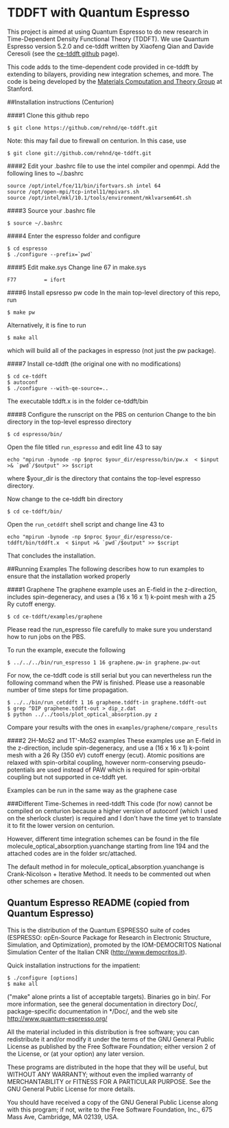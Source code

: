# TDDFT with Quantum Espresso
This project is aimed at using Quantum Espresso to do new research in Time-Dependent Density Functional Theory (TDDFT). We use Quantum Espresso version 5.2.0 and ce-tddft written by Xiaofeng Qian and Davide Ceresoli (see the [ce-tddft github](https://github.com/dceresoli/ce-tddft) page).

This code adds to the time-dependent code provided in ce-tddft by extending to bilayers, providing new integration schemes, and more. The code is being developed by the [Materials Computation and Theory Group](http://web.stanford.edu/group/evanreed/index.html) at Stanford.

##Installation instructions (Centurion)

####1 Clone this github repo
```
$ git clone https://github.com/rehnd/qe-tddft.git
```
Note: this may fail due to firewall on centurion. In this case, use

```
$ git clone git://github.com/rehnd/qe-tddft.git
```

####2 Edit your .bashrc file to use the intel compiler and openmpi. Add the following lines to ~/.bashrc
```
source /opt/intel/fce/11/bin/ifortvars.sh intel 64
source /opt/open-mpi/tcp-intel11/mpivars.sh
source /opt/intel/mkl/10.1/tools/environment/mklvarsem64t.sh
```

####3 Source your .bashrc file
```
$ source ~/.bashrc
```

####4 Enter the espresso folder and configure
```
$ cd espresso
$ ./configure --prefix=`pwd`
```
####5 Edit make.sys
Change line 67 in make.sys

```
F77			= ifort
```

####6 Install epsresso pw code
In the main top-level directory of this repo, run

```
$ make pw
```
Alternatively, it is fine to run

```
$ make all
```
which will build all of the packages in espresso (not just the pw package).


####7 Install ce-tddft (the original one with no modifications)

```
$ cd ce-tddft
$ autoconf
$ ./configure --with-qe-source=..
```

The executable tddft.x is in the folder ce-tddft/bin

####8 Configure the runscript on the PBS on centurion
Change to the bin directory in the top-level espresso directory
```
$ cd espresso/bin/
```

Open the file titled ```run_espresso``` and edit line 43 to say

```
echo "mpirun -bynode -np $nproc $your_dir/espresso/bin/pw.x  < $input >& `pwd`/$output" >> $script
```
where $your_dir is the directory that contains the top-level espresso directory.

Now change to the ce-tddft bin directory

```
$ cd ce-tddft/bin/
```

Open the ```run_cetddft``` shell script and change line 43 to

```
echo "mpirun -bynode -np $nproc $your_dir/espresso/ce-tddft/bin/tddft.x  < $input >& `pwd`/$output" >> $script
```
That concludes the installation.

##Running Examples
The following describes how to run examples to ensure that the installation worked properly

####1 Graphene
The graphene example uses an E-field in the z-direction, includes spin-degeneracy, and uses a (16 x 16 x 1) k-point mesh with a 25 Ry cutoff energy.

```
$ cd ce-tddft/examples/graphene
```

Please read the run_espresso file carefully to make sure you understand how to run jobs on the PBS. 

To run the example, execute the following


```
$ ../../../bin/run_espresso 1 16 graphene.pw-in graphene.pw-out
```

For now, the ce-tddft code is still serial but you can nevertheless run the following command when the PW is finished. Please use a reasonable number of time steps for time propagation.


```
$ ../../bin/run_cetddft 1 16 graphene.tddft-in graphene.tddft-out
$ grep ^DIP graphene.tddft-out > dip_z.dat
$ python ../../tools/plot_optical_absorption.py z
```

Compare your results with the ones in ```examples/graphene/compare_results```

####2 2H-MoS2 and 1T'-MoS2 examples
These examples use an E-field in the z-direction, include spin-degeneracy, and use a (16 x 16 x 1) k-point mesh with a 26 Ry (350 eV) cutoff energy (ecut). Atomic positions are relaxed with spin-orbital coupling, however norm-conserving pseudo-potentials are used instead of PAW which is required for spin-orbital coupling but not supported in ce-tddft yet. 

Examples can be run in the same way as the graphene case

###Different Time-Schemes in reed-tddft
This code (for now) cannot be compiled on centurion because a higher version of autoconf 
(which I used on the sherlock cluster) is required and I don't have the time yet to translate it to 
fit the lower version on centurion.

However, different time integration schemes can be found in the file 
molecule_optical_absorption.yuanchange starting from line 194 and the attached codes are
in the folder src/attached.

The default method in for molecule_optical_absorption.yuanchange is Crank-Nicolson + 
Iterative Method. It needs to be commented out when other schemes are chosen.


## Quantum Espresso README (copied from Quantum Espresso)
This is the distribution of the Quantum ESPRESSO suite of codes (ESPRESSO: 
opEn-Source Package for Research in Electronic Structure, Simulation, 
and Optimization), promoted by the IOM-DEMOCRITOS National Simulation Center 
of the Italian CNR (http://www.democritos.it). 

Quick installation instructions for the impatient:

```
$ ./configure [options]
$ make all
```
("make" alone prints a list of acceptable targets). Binaries go in bin/.
For more information, see the general documentation in directory Doc/, 
package-specific documentation in */Doc/, and the web site
http://www.quantum-espresso.org/

All the material included in this distribution is free software;
you can redistribute it and/or modify it under the terms of the GNU
General Public License as published by the Free Software Foundation;
either version 2 of the License, or (at your option) any later version.

These programs are distributed in the hope that they will be useful, but
WITHOUT ANY WARRANTY; without even the implied warranty of MERCHANTABILITY
or FITNESS FOR A PARTICULAR PURPOSE. See the GNU General Public License
for more details.

You should have received a copy of the GNU General Public License along
with this program; if not, write to the Free Software Foundation, Inc.,
675 Mass Ave, Cambridge, MA 02139, USA.


